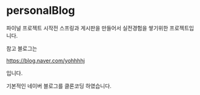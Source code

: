 # personalBlog

파이널 프로젝트 시작전 스프링과 게시판을 만들어서 실전경험을 쌓기위한 프로젝트입니다.



참고 블로그는 

https://blog.naver.com/yohhhhj

입니다.



기본적인 네이버 블로그를 클론코딩 하였습니다.
